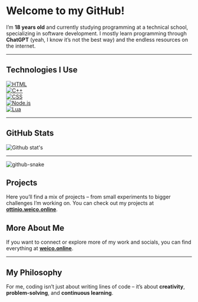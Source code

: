 # Welcome to my GitHub!

I’m **18 years old** and currently studying programming at a technical school, specializing in software development. I mostly learn programming through **ChatGPT** (yeah, I know it’s not the best way) and the endless resources on the internet.

---

## Technologies I Use

[![HTML](https://img.shields.io/badge/HTML-5-E34F26?style=flat&logo=html5&logoColor=white)](https://developer.mozilla.org/en-US/docs/Web/HTML)  
[![C++](https://img.shields.io/badge/C%2B%2B-17-00599C?style=flat&logo=cplusplus&logoColor=white)](https://en.cppreference.com/w/cpp)  
[![CSS](https://img.shields.io/badge/CSS-3-1572B6?style=flat&logo=css3&logoColor=white)](https://developer.mozilla.org/en-US/docs/Web/CSS)  
[![Node.js](https://img.shields.io/badge/Node.js-v16-339933?style=flat&logo=node.js&logoColor=white)](https://nodejs.org/en/)  
[![Lua](https://img.shields.io/badge/Lua-5.4-2C2D72?style=flat&logo=lua&logoColor=white)](https://www.lua.org/)

---

## GitHub Stats

![Github stat's](https://github-readme-stats.vercel.app/api?username=w31c0&show_icons=true&theme=transparent)

---


<picture>
  <source media="(prefers-color-scheme: dark)" srcset="https://raw.githubusercontent.com/Platane/snk/output/github-snake-dark.svg" />
  <source media="(prefers-color-scheme: light)" srcset="https://raw.githubusercontent.com/Platane/snk/output/github-snake.svg" />
  <img alt="github-snake" src="https://raw.githubusercontent.com/Platane/snk/output/github-snake.svg" />
</picture>

## Projects

Here you’ll find a mix of projects – from small experiments to bigger challenges I’m working on. You can check out my projects at [**ottinio.weico.online**](http://ottinio.weico.online).

## More About Me

If you want to connect or explore more of my work and socials, you can find everything at [**weico.online**](http://weico.online).

---

## My Philosophy

For me, coding isn’t just about writing lines of code – it’s about **creativity**, **problem-solving**, and **continuous learning**.
